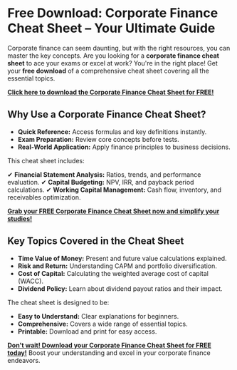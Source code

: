 # Free Download: Corporate Finance Cheat Sheet – Your Ultimate Guide

Corporate finance can seem daunting, but with the right resources, you can master the key concepts. Are you looking for a **corporate finance cheat sheet** to ace your exams or excel at work? You're in the right place! Get your **free download** of a comprehensive cheat sheet covering all the essential topics.

[**Click here to download the Corporate Finance Cheat Sheet for FREE!**](https://udemywork.com/corporate-finance-cheat-sheet)

## Why Use a Corporate Finance Cheat Sheet?

*   **Quick Reference:** Access formulas and key definitions instantly.
*   **Exam Preparation:** Review core concepts before tests.
*   **Real-World Application:** Apply finance principles to business decisions.

This cheat sheet includes:

✔ **Financial Statement Analysis:** Ratios, trends, and performance evaluation.
✔ **Capital Budgeting:** NPV, IRR, and payback period calculations.
✔ **Working Capital Management:** Cash flow, inventory, and receivables optimization.

[**Grab your FREE Corporate Finance Cheat Sheet now and simplify your studies!**](https://udemywork.com/corporate-finance-cheat-sheet)

## Key Topics Covered in the Cheat Sheet

*   **Time Value of Money:** Present and future value calculations explained.
*   **Risk and Return:** Understanding CAPM and portfolio diversification.
*   **Cost of Capital:** Calculating the weighted average cost of capital (WACC).
*   **Dividend Policy:** Learn about dividend payout ratios and their impact.

The cheat sheet is designed to be:

*   **Easy to Understand:** Clear explanations for beginners.
*   **Comprehensive:** Covers a wide range of essential topics.
*   **Printable:** Download and print for easy access.

[**Don't wait! Download your Corporate Finance Cheat Sheet for FREE today!**](https://udemywork.com/corporate-finance-cheat-sheet) Boost your understanding and excel in your corporate finance endeavors.
